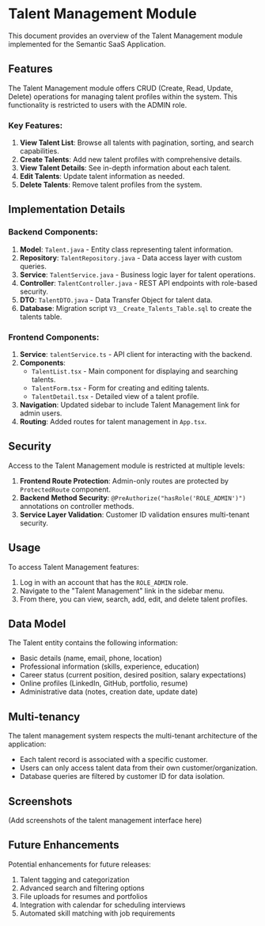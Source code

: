 # Talent Management Module

This document provides an overview of the Talent Management module implemented for the Semantic SaaS Application.

## Features

The Talent Management module offers CRUD (Create, Read, Update, Delete) operations for managing talent profiles within the system. This functionality is restricted to users with the ADMIN role.

### Key Features:

1. **View Talent List**: Browse all talents with pagination, sorting, and search capabilities.
2. **Create Talents**: Add new talent profiles with comprehensive details.
3. **View Talent Details**: See in-depth information about each talent.
4. **Edit Talents**: Update talent information as needed.
5. **Delete Talents**: Remove talent profiles from the system.

## Implementation Details

### Backend Components:

1. **Model**: `Talent.java` - Entity class representing talent information.
2. **Repository**: `TalentRepository.java` - Data access layer with custom queries.
3. **Service**: `TalentService.java` - Business logic layer for talent operations.
4. **Controller**: `TalentController.java` - REST API endpoints with role-based security.
5. **DTO**: `TalentDTO.java` - Data Transfer Object for talent data.
6. **Database**: Migration script `V3__Create_Talents_Table.sql` to create the talents table.

### Frontend Components:

1. **Service**: `talentService.ts` - API client for interacting with the backend.
2. **Components**:
   - `TalentList.tsx` - Main component for displaying and searching talents.
   - `TalentForm.tsx` - Form for creating and editing talents.
   - `TalentDetail.tsx` - Detailed view of a talent profile.
3. **Navigation**: Updated sidebar to include Talent Management link for admin users.
4. **Routing**: Added routes for talent management in `App.tsx`.

## Security

Access to the Talent Management module is restricted at multiple levels:

1. **Frontend Route Protection**: Admin-only routes are protected by `ProtectedRoute` component.
2. **Backend Method Security**: `@PreAuthorize("hasRole('ROLE_ADMIN')")` annotations on controller methods.
3. **Service Layer Validation**: Customer ID validation ensures multi-tenant security.

## Usage

To access Talent Management features:

1. Log in with an account that has the `ROLE_ADMIN` role.
2. Navigate to the "Talent Management" link in the sidebar menu.
3. From there, you can view, search, add, edit, and delete talent profiles.

## Data Model

The Talent entity contains the following information:

- Basic details (name, email, phone, location)
- Professional information (skills, experience, education)
- Career status (current position, desired position, salary expectations)
- Online profiles (LinkedIn, GitHub, portfolio, resume)
- Administrative data (notes, creation date, update date)

## Multi-tenancy

The talent management system respects the multi-tenant architecture of the application:

- Each talent record is associated with a specific customer.
- Users can only access talent data from their own customer/organization.
- Database queries are filtered by customer ID for data isolation.

## Screenshots

(Add screenshots of the talent management interface here)

## Future Enhancements

Potential enhancements for future releases:

1. Talent tagging and categorization
2. Advanced search and filtering options
3. File uploads for resumes and portfolios
4. Integration with calendar for scheduling interviews
5. Automated skill matching with job requirements
